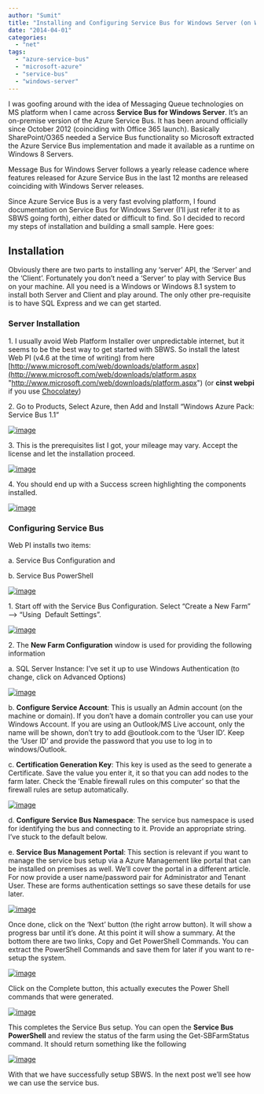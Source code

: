 ```yaml
---
author: "Sumit"
title: "Installing and Configuring Service Bus for Windows Server (on Windows 8.1 + VS2013)"
date: "2014-04-01"
categories: 
  - "net"
tags: 
  - "azure-service-bus"
  - "microsoft-azure"
  - "service-bus"
  - "windows-server"
---
```


I was goofing around with the idea of Messaging Queue technologies on MS platform when I came across **Service Bus for Windows Server**. It’s an on-premise version of the Azure Service Bus. It has been around officially since October 2012 (coinciding with Office 365 launch). Basically SharePoint/O365 needed a Service Bus functionality so Microsoft extracted the Azure Service Bus implementation and made it available as a runtime on Windows 8 Servers.

Message Bus for Windows Server follows a yearly release cadence where features released for Azure Service Bus in the last 12 months are released coinciding with Windows Server releases.

Since Azure Service Bus is a very fast evolving platform, I found documentation on Service Bus for Windows Server (I’ll just refer it to as SBWS going forth), either dated or difficult to find. So I decided to record my steps of installation and building a small sample. Here goes:

## Installation

Obviously there are two parts to installing any ‘server’ API, the ‘Server’ and the ‘Client’. Fortunately you don’t need a ‘Server’ to play with Service Bus on your machine. All you need is a Windows or Windows 8.1 system to install both Server and Client and play around. The only other pre-requisite is to have SQL Express and we can get started.

### Server Installation

1\. I usually avoid Web Platform Installer over unpredictable internet, but it seems to be the best way to get started with SBWS. So install the latest Web PI (v4.6 at the time of writing) from here [http://www.microsoft.com/web/downloads/platform.aspx](http://www.microsoft.com/web/downloads/platform.aspx "http://www.microsoft.com/web/downloads/platform.aspx") (or **cinst webpi** if you use [Chocolatey](http://www.chocolatey.org "Chocolatey"))

2\. Go to Products, Select Azure, then Add and Install “Windows Azure Pack: Service Bus 1.1”

[![image](images/image_thumb.png "image")](/images/blog/2014/04/images/blog/image.png)

3\. This is the prerequisites list I got, your mileage may vary. Accept the license and let the installation proceed.

[![image](images/image_thumb1.png "image")](/images/blog/2014/04/images/blog/image1.png)

4\. You should end up with a Success screen highlighting the components installed.

[![image](images/image91_thumb.png "image")](/images/blog/2014/04/images/blog/image91.png)

### Configuring Service Bus

Web PI installs two items:

a. Service Bus Configuration and

b. Service Bus PowerShell

[![image](images/image_thumb2.png "image")](/images/blog/2014/04/images/blog/image2.png)

1\. Start off with the Service Bus Configuration. Select “Create a New Farm” –> “Using  Default Settings”.

[![image](images/image16_thumb.png "image")](/images/blog/2014/04/images/blog/image16.png)

2\. The **New Farm Configuration** window is used for providing the following information

a. SQL Server Instance: I’ve set it up to use Windows Authentication (to change, click on Advanced Options)

[![image](images/image_thumb3.png "image")](/images/blog/2014/04/images/blog/image3.png)

b. **Configure Service Account**: This is usually an Admin account (on the machine or domain). If you don’t have a domain controller you can use your Windows Account. If you are using an Outlook/MS Live account, only the name will be shown, don’t try to add @outlook.com to the ‘User ID’. Keep the ‘User ID’ and provide the password that you use to log in to windows/Outlook.

c. **Certification Generation Key**: This key is used as the seed to generate a Certificate. Save the value you enter it, it so that you can add nodes to the farm later. Check the ‘Enable firewall rules on this computer’ so that the firewall rules are setup automatically.

[![image](images/image_thumb4.png "image")](/images/blog/2014/04/images/blog/image4.png)

d. **Configure Service Bus Namespace**: The service bus namespace is used for identifying the bus and connecting to it. Provide an appropriate string. I’ve stuck to the default below.

e. **Service Bus Management Portal**: This section is relevant if you want to manage the service bus setup via a Azure Management like portal that can be installed on premises as well. We’ll cover the portal in a different article. For now provide a user name/password pair for Administrator and Tenant User. These are forms authentication settings so save these details for use later.

[![image](images/image_thumb5.png "image")](/images/blog/2014/04/images/blog/image5.png)

Once done, click on the ‘Next’ button (the right arrow button). It will show a progress bar until it’s done. At this point it will show a summary. At the bottom there are two links, Copy and Get PowerShell Commands. You can extract the PowerShell Commands and save them for later if you want to re-setup the system.

[![image](images/image_thumb6.png "image")](/images/blog/2014/04/images/blog/image6.png)

Click on the Complete button, this actually executes the Power Shell commands that were generated.

[![image](images/image39_thumb.png "image")](/images/blog/2014/04/images/blog/image39.png)

This completes the Service Bus setup. You can open the **Service Bus PowerShell** and review the status of the farm using the Get-SBFarmStatus command. It should return something like the following

[![image](images/image_thumb7.png "image")](/images/blog/2014/04/images/blog/image7.png)

With that we have successfully setup SBWS. In the next post we’ll see how we can use the service bus.
